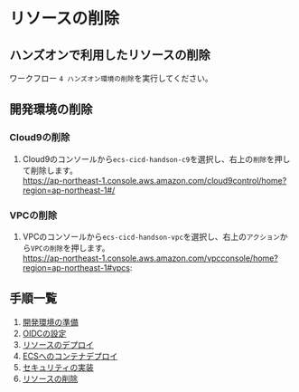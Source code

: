 # リソースの削除

## ハンズオンで利用したリソースの削除

ワークフロー `4 ハンズオン環境の削除`を実行してください。

## 開発環境の削除

### Cloud9の削除

1. Cloud9のコンソールから`ecs-cicd-handson-c9`を選択し、右上の`削除`を押して削除します。  
https://ap-northeast-1.console.aws.amazon.com/cloud9control/home?region=ap-northeast-1#/

### VPCの削除

1. VPCのコンソールから`ecs-cicd-handson-vpc`を選択し、右上の`アクション`から`VPCの削除`を押します。  
https://ap-northeast-1.console.aws.amazon.com/vpcconsole/home?region=ap-northeast-1#vpcs:

## 手順一覧

1. [開発環境の準備](./document/10_開発環境の準備/environment_preparation.md)
2. [OIDCの設定](./document/20_OIDCの設定/setting_OIDC.md)
3. [リソースのデプロイ](./document/30_リソースのデプロイ/deploy_resource.md)
4. [ECSへのコンテナデプロイ](./document/40_ECSへのコンテナデプロイ/deploy_container.md)
5. [セキュリティの実装](./document/50_セキュリティの実装/security_scan.md)
6. [リソースの削除](./document/60_リソースの削除/delete_resource.md)
